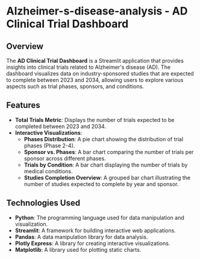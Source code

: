# Alzheimer-s-disease-analysis - AD Clinical Trial Dashboard

## Overview

The **AD Clinical Trial Dashboard** is a Streamlit application that provides insights into clinical trials related to Alzheimer's disease (AD). The dashboard visualizes data on industry-sponsored studies that are expected to complete between 2023 and 2034, allowing users to explore various aspects such as trial phases, sponsors, and conditions.

## Features

- **Total Trials Metric**: Displays the number of trials expected to be completed between 2023 and 2034.
- **Interactive Visualizations**:
  - **Phases Distribution**: A pie chart showing the distribution of trial phases (Phase 2-4).
  - **Sponsor vs. Phases**: A bar chart comparing the number of trials per sponsor across different phases.
  - **Trials by Condition**: A bar chart displaying the number of trials by medical conditions.
  - **Studies Completion Overview**: A grouped bar chart illustrating the number of studies expected to complete by year and sponsor.

## Technologies Used

- **Python**: The programming language used for data manipulation and visualization.
- **Streamlit**: A framework for building interactive web applications.
- **Pandas**: A data manipulation library for data analysis.
- **Plotly Express**: A library for creating interactive visualizations.
- **Matplotlib**: A library used for plotting static charts.

